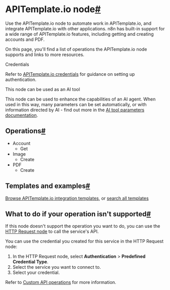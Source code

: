 [](https://github.com/n8n-io/n8n-docs/edit/main/docs/integrations/builtin/app-nodes/n8n-nodes-base.apitemplateio.md "Edit this page")

# APITemplate.io node[#](#apitemplateio-node "Permanent link")

Use the APITemplate.io node to automate work in APITemplate.io, and integrate APITemplate.io with other applications. n8n has built-in support for a wide range of APITemplate.io features, including getting and creating accounts and PDF.

On this page, you'll find a list of operations the APITemplate.io node supports and links to more resources.

Credentials

Refer to [APITemplate.io credentials](../../credentials/apitemplateio/) for guidance on setting up authentication.

This node can be used as an AI tool

This node can be used to enhance the capabilities of an AI agent. When used in this way, many parameters can be set automatically, or with information directed by AI - find out more in the [AI tool parameters documentation](../../../../advanced-ai/examples/using-the-fromai-function/).

## Operations[#](#operations "Permanent link")

*   Account
    *   Get
*   Image
    *   Create
*   PDF
    *   Create

## Templates and examples[#](#templates-and-examples "Permanent link")

[Browse APITemplate.io integration templates](https://n8n.io/integrations/apitemplateio/), or [search all templates](https://n8n.io/workflows/)

## What to do if your operation isn't supported[#](#what-to-do-if-your-operation-isnt-supported "Permanent link")

If this node doesn't support the operation you want to do, you can use the [HTTP Request node](../../core-nodes/n8n-nodes-base.httprequest/) to call the service's API.

You can use the credential you created for this service in the HTTP Request node:

1.  In the HTTP Request node, select **Authentication** > **Predefined Credential Type**.
2.  Select the service you want to connect to.
3.  Select your credential.

Refer to [Custom API operations](../../../custom-operations/) for more information.